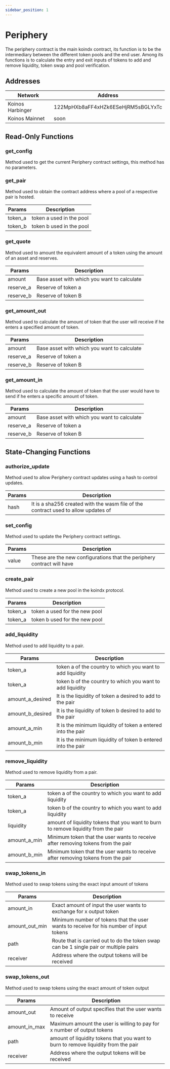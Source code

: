 ```yaml
---
sidebar_position: 1
---
```


# Periphery

The periphery contract is the main koindx contract, its function is to be the intermediary between the different token pools and the end user. Among its functions is to calculate the entry and exit inputs of tokens to add and remove liquidity, token swap and pool verification.

## Addresses

| Network           | Address                            |
|-------------------|------------------------------------|
| Koinos Harbinger  | 122MpHXb8aFF4xHZk6ESeHjRM5sBGLYxTc |
| Koinos Mainnet    | soon                               |

## Read-Only Functions

### get_config

Method used to get the current Periphery contract settings, this method has no parameters.

### get_pair

Method used to obtain the contract address where a pool of a respective pair is hosted.

| Params     | Description                |
|------------|----------------------------|
| token_a    | token a used in the pool   |
| token_b    | token b used in the pool   |

### get_quote

Method used to amount the equivalent amount of a token using the amount of an asset and reserves.

| Params       | Description                                 |
|--------------|---------------------------------------------|
| amount       | Base asset with which you want to calculate |
| reserve_a    | Reserve of token a                          |
| reserve_b    | Reserve of token B                          |

### get_amount_out

Method used to calculate the amount of token that the user will receive if he enters a specified amount of token.

| Params       | Description                                 |
|--------------|---------------------------------------------|
| amount       | Base asset with which you want to calculate |
| reserve_a    | Reserve of token a                          |
| reserve_b    | Reserve of token B                          |

### get_amount_in

Method used to calculate the amount of token that the user would have to send if he enters a specific amount of token.

| Params       | Description                                 |
|--------------|---------------------------------------------|
| amount       | Base asset with which you want to calculate |
| reserve_a    | Reserve of token a                          |
| reserve_b    | Reserve of token B                          |


## State-Changing Functions

### authorize_update

Method used to allow Periphery contract updates using a hash to control updates.

| Params       | Description                                                                        |
|--------------|------------------------------------------------------------------------------------|
| hash         | It is a sha256 created with the wasm file of the contract used to allow updates of |


### set_config

Method used to update the Periphery contract settings.

| Params       | Description                                                            |
|--------------|------------------------------------------------------------------------|
| value        | These are the new configurations that the periphery contract will have |

### create_pair

Method used to create a new pool in the koindx protocol.

| Params       | Description                   |
|--------------|-------------------------------|
| token_a      | token a used for the new pool |
| token_a      | token b used for the new pool |

### add_liquidity

Method used to add liquidity to a pair.

| Params            | Description                                                  |
|-------------------|--------------------------------------------------------------|
| token_a           | token a of the country to which you want to add liquidity    |
| token_a           | token b of the country to which you want to add liquidity    |
| amount_a_desired  | It is the liquidity of token a desired to add to the pair    |
| amount_b_desired  | It is the liquidity of token b desired to add to the pair    |
| amount_a_min      | It is the minimum liquidity of token a entered into the pair |
| amount_b_min      | It is the minimum liquidity of token b entered into the pair |

### remove_liquidity

Method used to remove liquidity from a pair.

| Params            | Description                                                                        |
|-------------------|------------------------------------------------------------------------------------|
| token_a           | token a of the country to which you want to add liquidity                          |
| token_a           | token b of the country to which you want to add liquidity                          |
| liquidity         | amount of liquidity tokens that you want to burn to remove liquidity from the pair |
| amount_a_min      | Minimum token that the user wants to receive after removing tokens from the pair   |
| amount_b_min      | Minimum token that the user wants to receive after removing tokens from the pair   |

### swap_tokens_in

Method used to swap tokens using the exact input amount of tokens

| Params            | Description                                                                            |
|-------------------|----------------------------------------------------------------------------------------|
| amount_in         | Exact amount of input the user wants to exchange for x output token                    |
| amount_out_min    | Minimum number of tokens that the user wants to receive for his number of input tokens |
| path              | Route that is carried out to do the token swap can be 1 single pair or multiple pairs  |
| receiver          | Address where the output tokens will be received                                       |


### swap_tokens_out

Method used to swap tokens using the exact amount of token output

| Params            | Description                                                                        |
|-------------------|------------------------------------------------------------------------------------|
| amount_out        | Amount of output specifies that the user wants to receive                          |
| amount_in_max     | Maximum amount the user is willing to pay for x number of output tokens            |
| path              | amount of liquidity tokens that you want to burn to remove liquidity from the pair |
| receiver          | Address where the output tokens will be received                                   |


